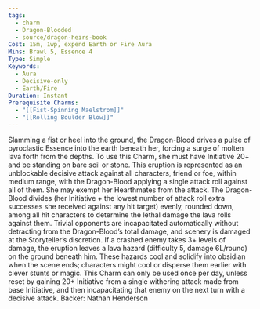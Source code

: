 ```yaml
---
tags:
  - charm
  - Dragon-Blooded
  - source/dragon-heirs-book
Cost: 15m, 1wp, expend Earth or Fire Aura
Mins: Brawl 5, Essence 4
Type: Simple
Keywords:
  - Aura
  - Decisive-only
  - Earth/Fire
Duration: Instant
Prerequisite Charms:
  - "[[Fist-Spinning Maelstrom]]"
  - "[[Rolling Boulder Blow]]"
---
```

Slamming a fist or heel into the ground, the Dragon-Blood drives a pulse of pyroclastic Essence into the earth beneath her, forcing a surge of molten lava forth from the depths. To use this Charm, she must have Initiative 20+ and be standing on bare soil or stone. This eruption is represented as an unblockable decisive attack against all characters, friend or foe, within medium range, with the Dragon-Blood applying a single attack roll against all of them. She may exempt her Hearthmates from the attack.
The Dragon-Blood divides (her Initiative + the lowest number of attack roll extra successes she received against any hit target) evenly, rounded down, among all hit characters to determine the lethal damage the lava rolls against them. Trivial opponents are incapacitated automatically without detracting from the Dragon-Blood’s total damage, and scenery is damaged at the Storyteller’s discretion.
If a crashed enemy takes 3+ levels of damage, the eruption leaves a lava hazard (difficulty 5, damage 6L/round) on the ground beneath him. These hazards cool and solidify into obsidian when the scene ends; characters might cool or disperse them earlier with clever stunts or magic.
This Charm can only be used once per day, unless reset by gaining 20+ Initiative from a single withering attack made from base Initiative, and then incapacitating that enemy on the next turn with a decisive attack.
Backer: Nathan Henderson